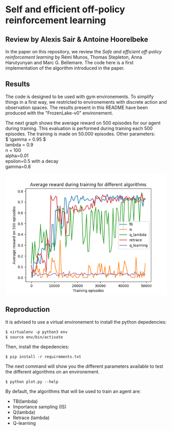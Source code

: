 # Self and efficient off-policy reinforcement learning

## Review by Alexis Sair & Antoine Hoorelbeke

In the paper on this repository, we review the *Safe and efficient off-policy reinforcement
learning* by Rémi Munos, Thomas Stepleton, Anna Harutyunyan and
Marc G. Bellemare. The code here is a first implementation of the algorithm introduced in the paper. 

## Results

The code is designed to be used with gym environements. To simplify things in a first way, we restricted to environements with discrete action and observation spaces. The results present in this README have been produced with the "FrozenLake-v0" environement.

The next graph shows the average reward on 500 episodes for our agent during training. This evaluation is performed during training each 500 episodes. The training is made on 50.000 episodes. Other parameters:  
$ \gamma = 0.95  $  
lambda = 0.9  
n = 100  
alpha=0.01  
epsilon=0.5 with a decay  
gamma=0.8

![frozen-lake]

## Reproduction

It is advised to use a virtual environement to install the python depedencies:

```
$ virtualenv -p python3 env
$ source env/bin/activate
```

Then, install the depedencies:

```
$ pip install -r requirements.txt
```

The next command will show you the different parameters available to test the different algorithms on an environement. 
```
$ python plot.py --help
```

By default, the algorithms that will be used to train an agent are:
- TB(lambda)
- Importance sampling (IS)
- Q(lambda)
- Retrace (lambda)
- Q-learning

[frozen-lake]: ./results/frozen-lake.png ""
